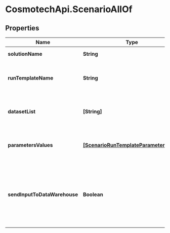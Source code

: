 # CosmotechApi.ScenarioAllOf

## Properties

Name | Type | Description | Notes
------------ | ------------- | ------------- | -------------
**solutionName** | **String** | the Solution name | [optional] [readonly] 
**runTemplateName** | **String** | the Solution Run Template name associated with this Scenario | [optional] [readonly] 
**datasetList** | **[String]** | the list of Dataset Id associated to this Scenario Run Template | [optional] 
**parametersValues** | [**[ScenarioRunTemplateParameterValue]**](ScenarioRunTemplateParameterValue.md) | the list of Solution Run Template parameters values | [optional] 
**sendInputToDataWarehouse** | **Boolean** | whether or not the Dataset values and the input parameters values are send to the DataWarehouse prior to Simulation Run | [optional] 


